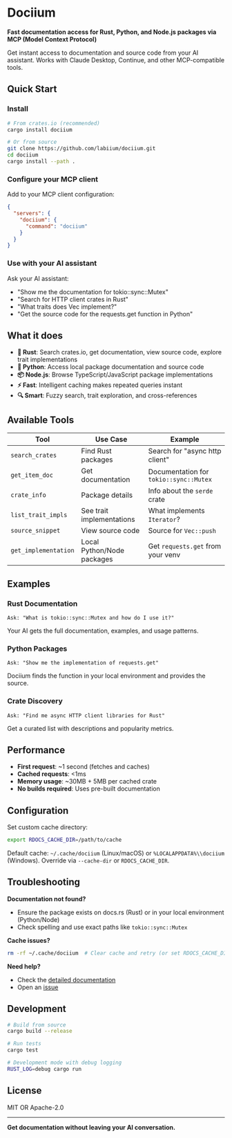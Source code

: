 # Dociium

**Fast documentation access for Rust, Python, and Node.js packages via MCP (Model Context Protocol)**

Get instant access to documentation and source code from your AI assistant. Works with Claude Desktop, Continue, and other MCP-compatible tools.

## Quick Start

### Install

```bash
# From crates.io (recommended)
cargo install dociium

# Or from source
git clone https://github.com/labiium/dociium.git
cd dociium
cargo install --path .
```

### Configure your MCP client

Add to your MCP client configuration:

```json
{
  "servers": {
    "dociium": {
      "command": "dociium"
    }
  }
}
```

### Use with your AI assistant

Ask your AI assistant:
- "Show me the documentation for tokio::sync::Mutex"
- "Search for HTTP client crates in Rust"
- "What traits does Vec implement?"
- "Get the source code for the requests.get function in Python"

## What it does

- **🦀 Rust**: Search crates.io, get documentation, view source code, explore trait implementations
- **🐍 Python**: Access local package documentation and source code
- **📦 Node.js**: Browse TypeScript/JavaScript package implementations
- **⚡ Fast**: Intelligent caching makes repeated queries instant
- **🔍 Smart**: Fuzzy search, trait exploration, and cross-references

## Available Tools

| Tool | Use Case | Example |
|------|----------|---------|
| `search_crates` | Find Rust packages | Search for "async http client" |
| `get_item_doc` | Get documentation | Documentation for `tokio::sync::Mutex` |
| `crate_info` | Package details | Info about the `serde` crate |
| `list_trait_impls` | See trait implementations | What implements `Iterator`? |
| `source_snippet` | View source code | Source for `Vec::push` |
| `get_implementation` | Local Python/Node packages | Get `requests.get` from your venv |

## Examples

### Rust Documentation
```
Ask: "What is tokio::sync::Mutex and how do I use it?"
```
Your AI gets the full documentation, examples, and usage patterns.

### Python Packages
```
Ask: "Show me the implementation of requests.get"
```
Dociium finds the function in your local environment and provides the source.

### Crate Discovery
```
Ask: "Find me async HTTP client libraries for Rust"
```
Get a curated list with descriptions and popularity metrics.

## Performance

- **First request**: ~1 second (fetches and caches)
- **Cached requests**: <1ms 
- **Memory usage**: ~30MB + 5MB per cached crate
- **No builds required**: Uses pre-built documentation

## Configuration

Set custom cache directory:
```bash
export RDOCS_CACHE_DIR=/path/to/cache
```

Default cache: `~/.cache/dociium` (Linux/macOS) or `%LOCALAPPDATA%\\dociium` (Windows). Override via `--cache-dir` or `RDOCS_CACHE_DIR`.

## Troubleshooting

**Documentation not found?**
- Ensure the package exists on docs.rs (Rust) or in your local environment (Python/Node)
- Check spelling and use exact paths like `tokio::sync::Mutex`

**Cache issues?**
```bash
rm -rf ~/.cache/dociium  # Clear cache and retry (or set RDOCS_CACHE_DIR)
```

**Need help?**
- Check the [detailed documentation](docs/)
- Open an [issue](https://github.com/labiium/dociium/issues)

## Development

```bash
# Build from source
cargo build --release

# Run tests
cargo test

# Development mode with debug logging
RUST_LOG=debug cargo run
```

## License

MIT OR Apache-2.0

---

**Get documentation without leaving your AI conversation.**